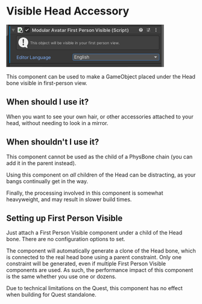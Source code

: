 # Visible Head Accessory

![First person visible component](first-person-visible.png)

This component can be used to make a GameObject placed under the Head bone visible in first-person view.

## When should I use it?

When you want to see your own hair, or other accessories attached to your head, without needing to look in a mirror.

## When shouldn't I use it?

This component cannot be used as the child of a PhysBone chain (you can add it in the parent instead).

Using this component on _all_ children of the Head can be distracting, as your bangs continually get in the way.

Finally, the processing involved in this component is somewhat heavyweight, and may result in slower build times.

## Setting up First Person Visible

Just attach a First Person Visible component under a child of the Head bone. There are no configuration options to set.

The component will automatically generate a clone of the Head bone, which is connected to the real head bone using a parent constraint.
Only one constraint will be generated, even if multiple First Person Visible components are used. As such, the performance impact of this component is the same whether you use one or dozens.

Due to technical limitations on the Quest, this component has no effect when building for Quest standalone.